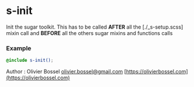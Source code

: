 # s-init

Init the sugar toolkit.
This has to be called **AFTER** all the [./_s-setup.scss] mixin call
and **BEFORE** all the others sugar mixins and functions calls

### Example

```scss
@include s-init();
```

Author : Olivier Bossel [olivier.bossel@gmail.com](mailto:olivier.bossel@gmail.com) [https://olivierbossel.com](https://olivierbossel.com)
